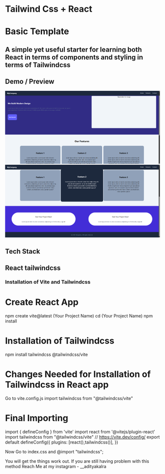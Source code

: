 # Tailwind Css + React 
# Basic Template

A simple yet useful starter for learning both React in terms of components and styling in terms of Tailwindcss
---

## Demo / Preview

<!-- Add a screenshot, video, or link to live demo -->
![Demo Screenshot](./image.png)  
![Demo Screenshot](./image2.png)  




## Tech Stack

React
tailwindcss
---

### Installation of Vite and Tailwindcss

# Create React App
npm create vite@latest (Your Project Name)
cd (Your Project Name)
npm install

# Installation of Tailwindcss
 npm install tailwindcss @tailwindcss/vite

# Changes Needed for Installation of Tailwindcss in React app
 Go to vite.config.js
 import tailwindcss from "@tailwindcss/vite"

# Final Importing
import { defineConfig } from 'vite'
import react from '@vitejs/plugin-react'
import tailwindcss from "@tailwindcss/vite"
// https://vite.dev/config/
export default defineConfig({
  plugins: [react(),tailwindcss()],
})

Now Go to index.css and @import "tailwindcss";

You will get the things work out. If you are still having problem with this method Reach Me at my instagram - __adityakalra